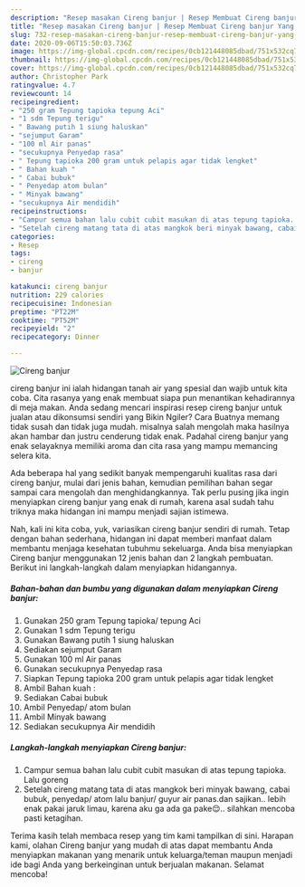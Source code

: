 ```yaml
---
description: "Resep masakan Cireng banjur | Resep Membuat Cireng banjur Yang Enak Dan Lezat"
title: "Resep masakan Cireng banjur | Resep Membuat Cireng banjur Yang Enak Dan Lezat"
slug: 732-resep-masakan-cireng-banjur-resep-membuat-cireng-banjur-yang-enak-dan-lezat
date: 2020-09-06T15:50:03.736Z
image: https://img-global.cpcdn.com/recipes/0cb121448085dbad/751x532cq70/cireng-banjur-foto-resep-utama.jpg
thumbnail: https://img-global.cpcdn.com/recipes/0cb121448085dbad/751x532cq70/cireng-banjur-foto-resep-utama.jpg
cover: https://img-global.cpcdn.com/recipes/0cb121448085dbad/751x532cq70/cireng-banjur-foto-resep-utama.jpg
author: Christopher Park
ratingvalue: 4.7
reviewcount: 14
recipeingredient:
- "250 gram Tepung tapioka tepung Aci"
- "1 sdm Tepung terigu"
- " Bawang putih 1 siung haluskan"
- "sejumput Garam"
- "100 ml Air panas"
- "secukupnya Penyedap rasa"
- " Tepung tapioka 200 gram untuk pelapis agar tidak lengket"
- " Bahan kuah "
- " Cabai bubuk"
- " Penyedap atom bulan"
- " Minyak bawang"
- "secukupnya Air mendidih"
recipeinstructions:
- "Campur semua bahan lalu cubit cubit masukan di atas tepung tapioka. Lalu goreng"
- "Setelah cireng matang tata di atas mangkok beri minyak bawang, cabai bubuk, penyedap/ atom lalu banjur/ guyur air panas.dan sajikan.. lebih enak pakai jaruk limau, karena aku ga ada ga pake😌.. silahkan mencoba pasti ketagihan."
categories:
- Resep
tags:
- cireng
- banjur

katakunci: cireng banjur 
nutrition: 229 calories
recipecuisine: Indonesian
preptime: "PT22M"
cooktime: "PT52M"
recipeyield: "2"
recipecategory: Dinner

---
```



![Cireng banjur](https://img-global.cpcdn.com/recipes/0cb121448085dbad/751x532cq70/cireng-banjur-foto-resep-utama.jpg)


cireng banjur ini ialah hidangan tanah air yang spesial dan wajib untuk kita coba. Cita rasanya yang enak membuat siapa pun menantikan kehadirannya di meja makan.
Anda sedang mencari inspirasi resep cireng banjur untuk jualan atau dikonsumsi sendiri yang Bikin Ngiler? Cara Buatnya memang tidak susah dan tidak juga mudah. misalnya salah mengolah maka hasilnya akan hambar dan justru cenderung tidak enak. Padahal cireng banjur yang enak selayaknya memiliki aroma dan cita rasa yang mampu memancing selera kita.



Ada beberapa hal yang sedikit banyak mempengaruhi kualitas rasa dari cireng banjur, mulai dari jenis bahan, kemudian pemilihan bahan segar sampai cara mengolah dan menghidangkannya. Tak perlu pusing jika ingin menyiapkan cireng banjur yang enak di rumah, karena asal sudah tahu triknya maka hidangan ini mampu menjadi sajian istimewa.


Nah, kali ini kita coba, yuk, variasikan cireng banjur sendiri di rumah. Tetap dengan bahan sederhana, hidangan ini dapat memberi manfaat dalam membantu menjaga kesehatan tubuhmu sekeluarga. Anda bisa menyiapkan Cireng banjur menggunakan 12 jenis bahan dan 2 langkah pembuatan. Berikut ini langkah-langkah dalam menyiapkan hidangannya.

<!--inarticleads1-->

##### Bahan-bahan dan bumbu yang digunakan dalam menyiapkan Cireng banjur:

1. Gunakan 250 gram Tepung tapioka/ tepung Aci
1. Gunakan 1 sdm Tepung terigu
1. Gunakan  Bawang putih 1 siung haluskan
1. Sediakan sejumput Garam
1. Gunakan 100 ml Air panas
1. Gunakan secukupnya Penyedap rasa
1. Siapkan  Tepung tapioka 200 gram untuk pelapis agar tidak lengket
1. Ambil  Bahan kuah :
1. Sediakan  Cabai bubuk
1. Ambil  Penyedap/ atom bulan
1. Ambil  Minyak bawang
1. Sediakan secukupnya Air mendidih




<!--inarticleads2-->

##### Langkah-langkah menyiapkan Cireng banjur:

1. Campur semua bahan lalu cubit cubit masukan di atas tepung tapioka. Lalu goreng
1. Setelah cireng matang tata di atas mangkok beri minyak bawang, cabai bubuk, penyedap/ atom lalu banjur/ guyur air panas.dan sajikan.. lebih enak pakai jaruk limau, karena aku ga ada ga pake😌.. silahkan mencoba pasti ketagihan.




Terima kasih telah membaca resep yang tim kami tampilkan di sini. Harapan kami, olahan Cireng banjur yang mudah di atas dapat membantu Anda menyiapkan makanan yang menarik untuk keluarga/teman maupun menjadi ide bagi Anda yang berkeinginan untuk berjualan makanan. Selamat mencoba!
